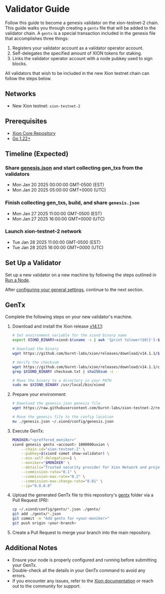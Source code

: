 # Validator Guide

Follow this guide to become a genesis validator on the xion-testnet-2 chain. This guide walks you through creating a `gentx` file that will be added to the validator chain. A `gentx` is a special transaction included in the genesis file that accomplishes three things:

1. Registers your validator account as a validator operator account.
2. Self-delegates the specified amount of XION tokens for staking.
3. Links the validator operator account with a node pubkey used to sign blocks.

All validators that wish to be included in the new Xion testnet chain can follow the steps below.

## Networks

- New Xion testnet: `xion-testnet-2`

## Prerequisites

- [Xion Core Repository](https://github.com/xion-money/core)
- [Go 1.22+](https://go.dev/dl/)

## Timeline (Expected)

### Share [genesis.json](https://raw.githubusercontent.com/burnt-labs/xion-testnet-2/refs/heads/main/config/genesis.json) and start collecting gen_txs from the validators

- Mon Jan 20 2025 00:00:00 GMT-0500 (EST)
- Mon Jan 20 2025 05:00:00 GMT+0000 (UTC)

### Finish collecting gen_txs, build, and share `genesis.json`

- Mon Jan 27 2025 11:00:00 GMT-0500 (EST)
- Mon Jan 27 2025 16:00:00 GMT+0000 (UTC)

### Launch xion-testnet-2 network

- Tue Jan 28 2025 11:00:00 GMT-0500 (EST)
- Tue Jan 28 2025 16:00:00 GMT+0000 (UTC)

## Set Up a Validator

Set up a new validator on a new machine by following the steps outlined in [Run a Node](https://docs.burnt.com/xion/nodes-and-validators/run-a-node).

After [configuring your general settings](https://docs.burnt.com/xion/nodes-and-validators/run-a-node/configure-the-xion-daemon), continue to the next section.

## GenTx

Complete the following steps on your new validator's machine.

1. Download and install the Xion release [v14.1.1](https://github.com/burnt-labs/xion/releases/tag/v14.1.1):

    ```sh
    # Set environment variable for the xiond binary name
    export XIOND_BINARY=xiond-$(uname -s | awk '{print tolower($0)}')-$(uname -m | sed 's/aarch/amd/')

    # Download the binary
    wget https://github.com/burnt-labs/xion/releases/download/v14.1.1/$XIOND_BINARY

    # Verify the checksum
    wget https://github.com/burnt-labs/xion/releases/download/v14.1.1/checksum.txt
    grep $XIOND_BINARY checksum.txt | sha256sum -c -

    # Move the binary to a directory in your PATH
    sudo mv $XIOND_BINARY /usr/local/bin/xiond
    ```

2. Prepare your environment:

    ```sh
    # Download the genesis.json genesis file
    wget https://raw.githubusercontent.com/burnt-labs/xion-testnet-2/refs/tags/prelaunch/config/genesis.json

    # Move the genesis file to the config location
    mv ./genesis.json ~/.xiond/config/genesis.json
    ```

3. Execute GenTx:

    ```sh
    MONIKER="<preffered_moniker>"
    xiond genesis gentx <account> 1000000uxion \
        --chain-id="xion-testnet-2" \
        --pubkey=$(xiond comet show-validator) \
        --min-self-delegation=1 \
        --moniker="$MONIKER" \
        --details="Trusted security provider for Xion Network and projects building on Xion." \
        --commission-rate="0.1" \
        --commission-max-rate="0.2" \
        --commission-max-change-rate="0.01" \
        --ip="0.0.0.0"
    ```

4. Upload the generated GenTx file to this repository's [gentx](https://github.com/burnt-labs/xion-testnet-2/tree/prelaunch/config) folder via a Pull Request (PR):

    ```sh
    cp ~/.xiond/config/gentx/*.json ./gentx/
    git add ./gentx/*.json
    git commit -m "Add gentx for <your-moniker>"
    git push origin <your-branch>
    ```

5. Create a Pull Request to merge your branch into the main repository.

## Additional Notes

- Ensure your node is properly configured and running before submitting your GenTx.
- Double-check all the details in your GenTx command to avoid any errors.
- If you encounter any issues, refer to the [Xion documentation](https://docs.xion.burnt.com/) or reach out to the community for support.
